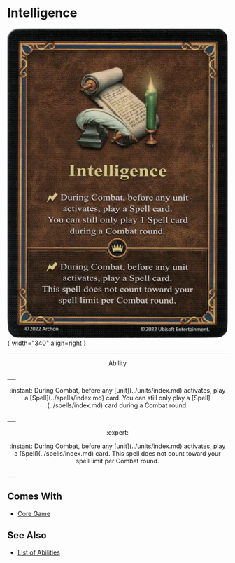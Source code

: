 # Intelligence

![Intelligence](../assets/abilities-intelligence.webp){ width="340" align=right }

___
<p style="text-align: center;" markdown>Ability</p>
___
<p style="text-align: center;" markdown>:instant: During Combat, before any [unit](../units/index.md) activates, play a [Spell](../spells/index.md) card. You can still only play a [Spell](../spells/index.md) card during a Combat round.</p>
___
<p style="text-align: center;" markdown> :expert: </p>

<p style="text-align: center;" markdown>:instant: During Combat, before any [unit](../units/index.md) activates, play a [Spell](../spells/index.md) card. This spell does not count toward your spell limit per Combat round.</p>
___


## Comes With

- [Core Game](../content.md)


## See Also

- [List of Abilities](index.md)
